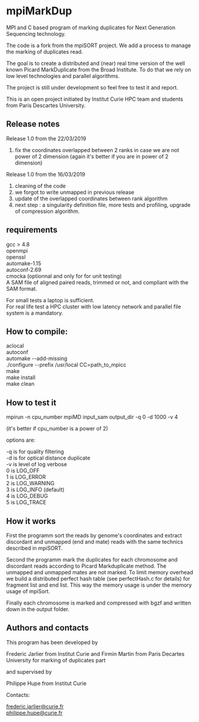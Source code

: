 # mpiMarkDup

MPI and C based program of marking duplicates for Next Generation Sequencing technology.  

The code is a fork from the mpiSORT project. We add a process to manage the marking of duplicates read.

The goal is to create a distributed and (near) real time version of the well known Picard MarkDuplicate from the Broad Institute. To do that we rely on low level  technologies and parallel algorithms.   

The project is still under development so feel free to test it and report.

This is an open project initiated by Institut Curie HPC team and students from Paris Descartes University.

Release notes 
-------------

Release 1.0 from the 22/03/2019 <br />

1) fix the coordinates overlapped between 2 ranks in case we are not power of 2 dimension (again it's better if you are in power of 2 dimension) <br />

Release 1.0 from the 16/03/2019 <br />

1) cleaning of the code <br />
2) we forgot to write unmapped in previous release <br />
3) update of the overlapped coordinates between rank algorithm <br />
4) next step : a singularity definition file, more tests and profiling, upgrade of compression algorithm. <br />   


requirements
------------
gcc > 4.8 <br />
openmpi <br />
openssl <br />
automake-1.15 <br />
autoconf-2.69 <br />
cmocka (optionnal and only for for unit testing) <br />
A SAM file of aligned paired reads, trimmed or not, and compliant with the SAM format. <br /> 
 
For small tests a laptop is sufficient. <br />
For real life test a HPC cluster with low latency network and parallel file system is a mandatory. <br />

How to compile:
--------------
aclocal <br />
autoconf <br />
automake --add-missing <br />
./configure --prefix /usr/local CC=path_to_mpicc <br />
make <br />
make install <br />
make clean <br />

How to test it
-------------

mpirun -n cpu_number mpiMD input_sam output_dir -q 0 -d 1000 -v 4 <br />

(it's better if cpu_number is a power of 2) <br />

options are: <br />

-q is for quality filtering <br />
-d is for optical distance duplicate <br />
-v is level of log verbose <br />
    0 is LOG_OFF  <br />
    1 is LOG_ERROR  <br />
    2 is LOG_WARNING  <br />
    3 is LOG_INFO (default) <br />
    4 is LOG_DEBUG  <br />
    5 is LOG_TRACE  <br />

How it works
------------

First the programm sort the reads by genome's coordinates and extract discordant and unmapped (end and mate) reads with the same technics described in mpiSORT. <br />

Second the programm mark the duplicates for each chromosome and discordant reads according to Picard Markduplicate method. The unmapped and unmapped mates are not marked. To limit memory overhead we build a distributed perfect hash table (see perfectHash.c for details) for fragment list and end list. This way the memory usage is under the memory usage of mpiSort.  <br />

Finally each chromosome is marked and compressed with bgzf and written down in the output folder.


Authors and contacts
--------------------

This program has been developed by<br />

Frederic Jarlier from Institut Curie and Firmin Martin from Paris Decartes University for marking of duplicates part<br />

and supervised by <br />

Philippe Hupe from Institut Curie <br />

Contacts: <br />

frederic.jarlier@curie.fr <br />
philippe.hupe@curie.fr <br />

